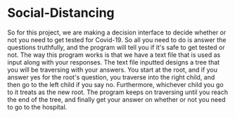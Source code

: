 # Social-Distancing
So for this project, we are making a decision interface to decide whether or not you need to get tested for Covid-19. So all you need to do is answer the questions truthfully, and the program will tell you if it's safe to get tested or not. The way this program works is that we have a text file that is used as input along with your responses. The text file inputted designs a tree that you will be traversing with your answers. You start at the root, and if you answer yes for the root's question, you traverse into the right child, and then go to the left child if you say no. Furthermore, whichever child you go to it treats as the new root. The program keeps on traversing until you reach the end of the tree, and finally get your answer on whether or not you need to go to the hospital.

